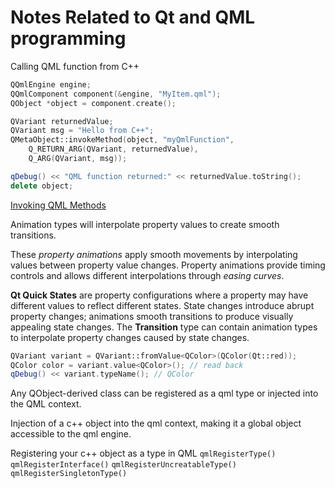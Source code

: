 # Notes Related to Qt and QML programming

Calling QML function from C++
```c++
QQmlEngine engine;
QQmlComponent component(&engine, "MyItem.qml");
QObject *object = component.create();

QVariant returnedValue;
QVariant msg = "Hello from C++";
QMetaObject::invokeMethod(object, "myQmlFunction",
    Q_RETURN_ARG(QVariant, returnedValue),
    Q_ARG(QVariant, msg));

qDebug() << "QML function returned:" << returnedValue.toString();
delete object;
```
[Invoking QML Methods](https://doc.qt.io/qt-5/qtqml-cppintegration-interactqmlfromcpp.html#invoking-qml-methods)

Animation types will interpolate property values to create smooth transitions.

These *property animations* apply smooth movements by interpolating values between property value changes. Property animations provide timing controls and allows different interpolations through *easing curves*.

**Qt Quick States** are property configurations where a property may have different values to reflect different states. State changes introduce abrupt property changes; animations smooth transitions to produce visually appealing state changes. The **Transition** type can contain animation types to interpolate property changes caused by state changes.

```cpp
QVariant variant = QVariant::fromValue<QColor>(QColor(Qt::red));
QColor color = variant.value<QColor>(); // read back
qDebug() << variant.typeName(); // QColor
```

Any QObject-derived class can be registered as a qml type or injected into the QML context.

Injection of a c++ object into the qml context, making it a global object accessible to the qml engine.

Registering your c++ object as a type in QML
`qmlRegisterType()`
`qmlRegisterInterface()`
`qmlRegisterUncreatableType()`
`qmlRegisterSingletonType()`

